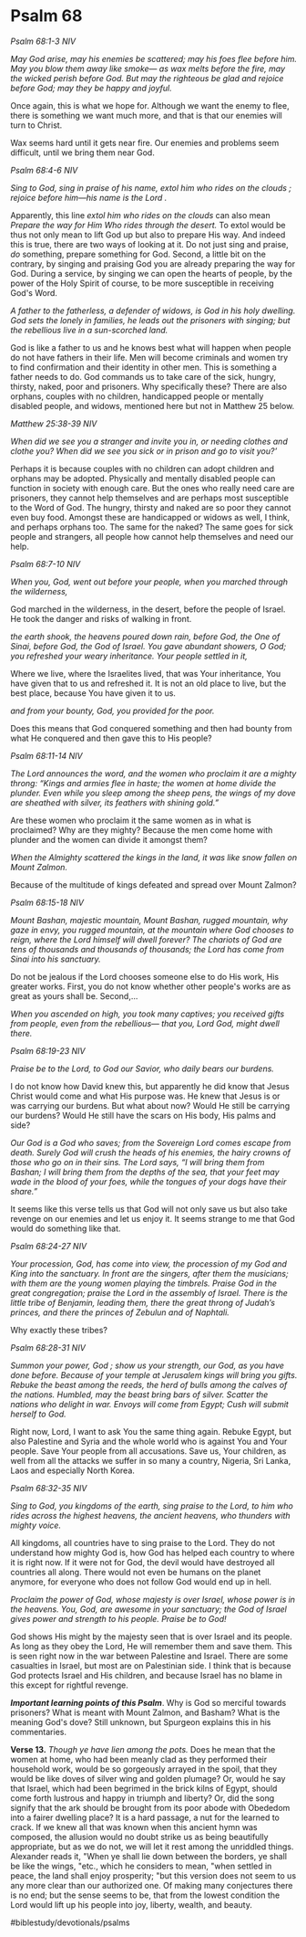 # Psalm 68
*Psalm 68:1-3 NIV*

*May God arise, may his enemies be scattered; may his foes flee before him. May you blow them away like smoke— as wax melts before the fire, may the wicked perish before God. But may the righteous be glad and rejoice before God; may they be happy and joyful.*

Once again, this is what we hope for. Although we want the enemy to flee, there is something we want much more, and that is that our enemies will turn to Christ.

Wax seems hard until it gets near fire. Our enemies and problems seem difficult, until we bring them near God.

*Psalm 68:4-6 NIV*

*Sing to God, sing in praise of his name, extol him who rides on the clouds ; rejoice before him—his name is the Lord .*

Apparently, this line
*extol him who rides on the clouds*
can also mean
*Prepare the way for Him Who rides through the desert.*
To extol would be thus not only mean to lift God up but also to prepare His way.
And indeed this is true, there are two ways of looking at it. Do not just sing and praise, *do* something, prepare something for God. 
Second, a little bit on the contrary, by singing and praising God you are already preparing the way for God.
During a service, by singing we can open the hearts of people, by the power of the Holy Spirit of course, to be more susceptible in receiving God's Word.

*A father to the fatherless, a defender of widows, is God in his holy dwelling. God sets the lonely in families, he leads out the prisoners with singing; but the rebellious live in a sun-scorched land.*

God is like a father to us and he knows best what will happen when people do not have fathers in their life. Men will become criminals and women try to find confirmation and their identity in other men. This is something a father needs to do.
God commands us to take care of the sick, hungry, thirsty, naked, poor and prisoners. Why specifically these? There are also orphans, couples with no children, handicapped people or mentally disabled people, and widows, mentioned here but not in Matthew 25 below.

*Matthew 25:38-39 NIV*

*When did we see you a stranger and invite you in, or needing clothes and clothe you? When did we see you sick or in prison and go to visit you?’*

Perhaps it is because couples with no children can adopt children and orphans may be adopted. Physically and mentally disabled people can function in society with enough care. But the ones who really need care are prisoners, they cannot help themselves and are perhaps most susceptible to the Word of God.
The hungry, thirsty and naked are so poor they cannot even buy food. Amongst these are handicapped or widows as well, I think, and perhaps orphans too. The same for the naked?
The same goes for sick people and strangers, all people how cannot help themselves and need our help.

*Psalm 68:7-10 NIV*

*When you, God, went out before your people, when you marched through the wilderness,*

God marched in the wilderness, in the desert, before the people of Israel. He took the danger and risks of walking in front.

*the earth shook, the heavens poured down rain, before God, the One of Sinai, before God, the God of Israel. You gave abundant showers, O God; you refreshed your weary inheritance. Your people settled in it,*

Where we live, where the Israelites lived, that was Your inheritance, You have given that to us and refreshed it. It is not an old place to live, but the best place, because You have given it to us.

*and from your bounty, God, you provided for the poor.*

Does this means that God conquered something and then had bounty from what He conquered and then gave this to His people?

*Psalm 68:11-14 NIV*

*The Lord announces the word, and the women who proclaim it are a mighty throng: “Kings and armies flee in haste; the women at home divide the plunder. Even while you sleep among the sheep pens, the wings of my dove are sheathed with silver, its feathers with shining gold.”*

Are these women who proclaim it the same women as in what is proclaimed? Why are they mighty? Because the men come home with plunder and the women can divide it amongst them?

*When the Almighty scattered the kings in the land, it was like snow fallen on Mount Zalmon.*

Because of the multitude of kings defeated and spread over Mount Zalmon?

*Psalm 68:15-18 NIV*

*Mount Bashan, majestic mountain, Mount Bashan, rugged mountain, why gaze in envy, you rugged mountain, at the mountain where God chooses to reign, where the Lord himself will dwell forever? The chariots of God are tens of thousands and thousands of thousands; the Lord has come from Sinai into his sanctuary.*

Do not be jealous if the Lord chooses someone else to do His work, His greater works.
First, you do not know whether other people's works are as great as yours shall be. Second,...

*When you ascended on high, you took many captives; you received gifts from people, even from the rebellious— that you, Lord God, might dwell there.*

*Psalm 68:19-23 NIV*

*Praise be to the Lord, to God our Savior, who daily bears our burdens.*

I do not know how David knew this, but apparently he did know that Jesus Christ would come and what His purpose was.
He knew that Jesus is or was carrying our burdens.
But what about now? Would He still be carrying our burdens? Would He still have the scars on His body, His palms and side?

*Our God is a God who saves; from the Sovereign Lord comes escape from death. Surely God will crush the heads of his enemies, the hairy crowns of those who go on in their sins. The Lord says, “I will bring them from Bashan; I will bring them from the depths of the sea, that your feet may wade in the blood of your foes, while the tongues of your dogs have their share.”*

It seems like this verse tells us that God will not only save us but also take revenge on our enemies and let us enjoy it. It seems strange to me that God would do something like that.

*Psalm 68:24-27 NIV*

*Your procession, God, has come into view, the procession of my God and King into the sanctuary. In front are the singers, after them the musicians; with them are the young women playing the timbrels. Praise God in the great congregation; praise the Lord in the assembly of Israel. There is the little tribe of Benjamin, leading them, there the great throng of Judah’s princes, and there the princes of Zebulun and of Naphtali.*

Why exactly these tribes?

*Psalm 68:28-31 NIV*

*Summon your power, God ; show us your strength, our God, as you have done before. Because of your temple at Jerusalem kings will bring you gifts. Rebuke the beast among the reeds, the herd of bulls among the calves of the nations. Humbled, may the beast bring bars of silver. Scatter the nations who delight in war. Envoys will come from Egypt; Cush will submit herself to God.*

Right now, Lord, I want to ask You the same thing again. Rebuke Egypt, but also Palestine and Syria and the whole world who is against You and Your people.
Save Your people from all accusations. Save us, Your children, as well from all the attacks we suffer in so many a country, Nigeria, Sri Lanka, Laos and especially North Korea.

*Psalm 68:32-35 NIV*

*Sing to God, you kingdoms of the earth, sing praise to the Lord, to him who rides across the highest heavens, the ancient heavens, who thunders with mighty voice.*

All kingdoms, all countries have to sing praise to the Lord. They do not understand how mighty God is, how God has helped each country to where it is right now. If it were not for God, the devil would have destroyed all countries all along. There would not even be humans on the planet anymore, for everyone who does not follow God would end up in hell.

*Proclaim the power of God, whose majesty is over Israel, whose power is in the heavens. You, God, are awesome in your sanctuary; the God of Israel gives power and strength to his people. Praise be to God!*

God shows His might by the majesty seen that is over Israel and its people. As long as they obey the Lord, He will remember them and save them.
This is seen right now in the war between Palestine and Israel. There are some casualties in Israel, but most are on Palestinian side. I think that is because God protects Israel and His children, and because Israel has no blame in this except for rightful revenge.

***Important learning points of this Psalm***. 
Why is God so merciful towards prisoners? What is meant with Mount Zalmon, and Basham?
What is the meaning God's dove? Still unknown, but Spurgeon explains this in his commentaries.

**Verse 13.** *Though ye have lien among the pots.* Does he mean that the women at home, who had been meanly clad as they performed their household work, would be so gorgeously arrayed in the spoil, that they would be like doves of silver wing and golden plumage? Or, would he say that Israel, which had been begrimed in the brick kilns of Egypt, should come forth lustrous and happy in triumph and liberty? Or, did the song signify that the ark should be brought from its poor abode with Obededom into a fairer dwelling place? It is a hard passage, a nut for the learned to crack. If we knew all that was known when this ancient hymn was composed, the allusion would no doubt strike us as being beautifully appropriate, but as we do not, we will let it rest among the unriddled things. Alexander reads it, "When ye shall lie down between the borders, ye shall be like the wings, "etc., which he considers to mean, "when settled in peace, the land shall enjoy prosperity; "but this version does not seem to us any more clear than our authorized one. Of making many conjectures there is no end; but the sense seems to be, that from the lowest condition the Lord would lift up his people into joy, liberty, wealth, and beauty.

#biblestudy/devotionals/psalms